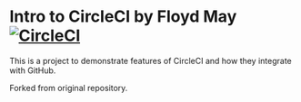 # Intro to CircleCI by Floyd May [![CircleCI](https://circleci.com/gh/keithmlevy/circleci-intro.svg?style=shield)](https://circleci.com/gh/keithmlevy/circleci-intro)

This is a project to demonstrate features of CircleCI and how they integrate with GitHub.

Forked from original repository.

